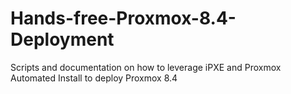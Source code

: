 # Hands-free-Proxmox-8.4-Deployment
Scripts and documentation on how to leverage iPXE and Proxmox Automated Install to deploy Proxmox 8.4

